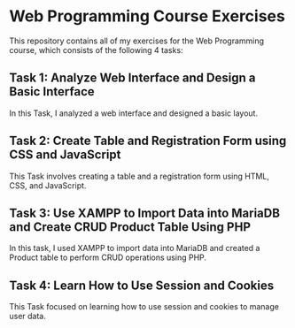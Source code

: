 # Web Programming Course Exercises

This repository contains all of my exercises for the Web Programming course, which consists of the following 4 tasks:

## Task 1: Analyze Web Interface and Design a Basic Interface

In this Task, I analyzed a web interface and designed a basic layout.

## Task 2: Create Table and Registration Form using CSS and JavaScript

This Task involves creating a table and a registration form using HTML, CSS, and JavaScript.

## Task 3: Use XAMPP to Import Data into MariaDB and Create CRUD Product Table Using PHP

In this task, I used XAMPP to import data into MariaDB and created a Product table to perform CRUD operations using PHP.

## Task 4: Learn How to Use Session and Cookies

This Task focused on learning how to use session and cookies to manage user data.
